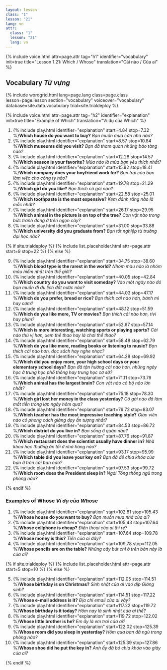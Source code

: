 ```yaml
---
layout: lesson
class: "1"
lesson: "21"
lang: vn
attr:
  class: "1"
  lesson: "21"
  lang: vn
---
```


{%  include voice.html attr=page.attr                     tag="h1"
	identifier="vocabulary"  init=true
	title="Lesson 1.21: Which / Whose"
	translation="Cái nào / Của ai"
%}

## Vocabulary *Từ vựng*

{% include wordgrid.html lang=page.lang
		class=page.class 
		lesson=page.lesson 
		section="vocabulary"
		voiceover="vocabulary"
		database=site.data.vocabulary 
		trial=site.trialdeploy %}
		

{%  include voice.html attr=page.attr                     tag="h2"
	identifier="explanation"  init=true
	title="Example of Which"
	translation="Ví dụ của Which"
%}

1. {% include play.html identifier="explanation" start=4.84 stop=7.32 %}**Which house do you want to buy?**  *Bạn muốn mua căn nhà nào?*
2. {% include play.html identifier="explanation" start=8.57 stop=10.84 %}**Which museums did you visit?**  *Bạn đã tham quan những bảo tàng nào?*
3. {% include play.html identifier="explanation" start=12.28 stop=14.57 %}**Which season is your favorite?**  *Mùa nào là mùa bạn yêu thích nhất?*
4. {% include play.html identifier="explanation" start=15.82 stop=18.41 %}**Which company does your boyfriend work for?**  *Bạn trai của bạn làm việc cho công ty nào?*
5. {% include play.html identifier="explanation" start=19.78 stop=21.29 %}**Which girl do you like?**  *Bạn thích cô gái nào?*
6. {% include play.html identifier="explanation" start=22.58 stop=25.01 %}**Which toothpaste is the most expensive?**  *Kem đánh răng nào là mắc nhất?*
7. {% include play.html identifier="explanation" start=26.17 stop=29.95 %}**Which animal in the picture is on top of the tree?**  *Con vật nào trong bức tranh đang ở trên ngọn cây?*
8. {% include play.html identifier="explanation" start=31.00 stop=33.88 %}**Which university did you graduate from?**  *Bạn tốt nghiệp từ trường đại học nào?*

{% if site.trialdeploy %}
	{% include list_placeholder.html  attr=page.attr     start=9 stop=22 %}
	{% else %}

9. {% include play.html identifier="explanation" start=34.75 stop=38.60 %}**Which blood type is the rarest in the world?**  *Nhóm màu nào là nhóm máu hiếm nhất trên thế giới?*
10. {% include play.html identifier="explanation" start=40.05 stop=42.84 %}**Which country do you want to visit someday?**  *Vào một ngày nào đó bạn muốn đi du lịch đất nước nào?*
11. {% include play.html identifier="explanation" start=44.03 stop=47.17 %}**Which do you prefer, bread or rice?**  *Bạn thích cái nào hơn, bánh mì hay cơm?*
12. {% include play.html identifier="explanation" start=48.12 stop=51.59 %}**Which do you like more, TV or movies?**  *Bạn thích cái nào hơn, tivi hay phim?*
13. {% include play.html identifier="explanation" start=52.67 stop=57.14 %}**Which is more interesting, watching sports or playing sports?**  *Cái nào thú vị hơn, xem thể thao hay là chơi thể thao?*
14. {% include play.html identifier="explanation" start=58.48 stop=62.79 %}**Which do you like more, reading books or listening to music?**  *Bạn thích cái nào hơn, đọc sách hay nghe nhạc?*
15. {% include play.html identifier="explanation" start=64.28 stop=69.92 %}**Which did you enjoy more, your high school days or your elementary school days?**  *Bạn đã tận hưởng cái nào hơn, những ngày học ở trung học phổ thông hay trung học cơ sở?*
16. {% include play.html identifier="explanation" start=71.11 stop=73.79 %}**Which animal has the largest brain?**  *Con vật nào có bộ não lớn nhất?*
17. {% include play.html identifier="explanation" start=75.18 stop=78.30 %}**Which girl lost her money in the class yesterday?**  *Cô gái nào đã làm mất tiền trong lớp ngày hôm qua?*
18. {% include play.html identifier="explanation" start=79.72 stop=83.07 %}**Which teacher has the most impressive teaching style?**  *Giáo viên nào có phong cách giảng dạy ấn tượng nhất?*
19. {% include play.html identifier="explanation" start=84.53 stop=86.72 %}**Which district do you live in?**  *Bạn sống ở quận nào?*
20. {% include play.html identifier="explanation" start=87.76 stop=91.87 %}**Which restaurant does the scientist usually have dinner in?**  *Nhà khoa học thường ăn tối ở nhà hàng nào?*
21. {% include play.html identifier="explanation" start=93.17 stop=95.99 %}**Which table did you leave your key on?**  *Bạn đã để chìa khóa của bạn ở trên cái bàn nào?*
22. {% include play.html identifier="explanation" start=97.53 stop=99.72 %}**Which room does the President sleep in?**  *Ngài Tổng thống ngủ trong phòng nào?*

{% endif %}

### Examples of Whose *Ví dụ của Whose*
1. {% include play.html identifier="explanation" start=102.81 stop=105.43 %}**Whose house do you want to buy?**  *Bạn muốn mua nhà của ai?*
2. {% include play.html identifier="explanation" start=105.43 stop=107.64 %}**Whose cellphone is cheap?**  *Điện thoại của ai thì rẻ?*
3. {% include play.html identifier="explanation" start=107.64 stop=109.78 %}**Whose money is this?**  *Tiền của ai đây?*
4. {% include play.html identifier="explanation" start=109.78 stop=112.05 %}**Whose pencils are on the table?**  *Những cây bút chì ở trên bàn này là của ai?*

{% if site.trialdeploy %}
	{% include list_placeholder.html  attr=page.attr     start=5 stop=10 %}
	{% else %}

5. {% include play.html identifier="explanation" start=112.05 stop=114.51 %}**Whose birthday is on Christmas?**  *Sinh nhật của ai vào dịp Giáng sinh?*
6. {% include play.html identifier="explanation" start=114.51 stop=117.22 %}**Whose e-mail address is it?**  *Địa chỉ email của ai vậy?*
7. {% include play.html identifier="explanation" start=117.22 stop=119.72 %}**Whose birthday is it today?**  *Hôm nay là sinh nhật của ai thế?*
8. {% include play.html identifier="explanation" start=119.72 stop=122.02 %}**Whose little brother is he?**  *Em ấy là em trai của ai?*
9. {% include play.html identifier="explanation" start=122.02 stop=125.39 %}**Whose room did you sleep in yesterday?**  *Hôm qua bạn đã ngủ trong phòng nào?*
10. {% include play.html identifier="explanation" start=125.39 stop=127.86 %}**Whose shoe did he put the key in?**  *Anh ấy đã bỏ chìa khóa vào giày của ai?*

{% endif %}


